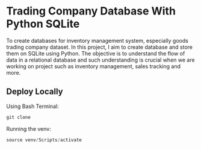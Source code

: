# Trading Company Database With Python SQLite

To create databases for inventory management system, especially goods trading company dataset. In this project, I aim to create database and store them on SQLite using Python. The objective is to understand the flow of data in a relational database and such understanding is crucial when we are working on project such as inventory management, sales tracking and more.

## Deploy Locally

Using Bash Terminal:

```python
git clone 
```

Running the venv:

```py
source venv/Scripts/activate
```
